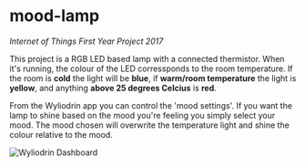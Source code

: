 # mood-lamp
_Internet of Things First Year Project 2017_

This project is a RGB LED based lamp with a connected thermistor. When it's running, the colour of the LED  corressponds to the room temperature. If the room is **cold** the light will be **blue**, if **warm/room temperature** the light is **yellow**, and anything **above 25 degrees Celcius** is **red**. 

From the Wyliodrin app you can control the 'mood settings'. If you want the lamp to shine based on the mood you're feeling you simply select your mood. The mood chosen will overwrite the temperature light and shine the colour relative to the mood.

![Wyliodrin Dashboard](https://cloud.githubusercontent.com/assets/23510912/25627257/e40f8632-2f59-11e7-8ba4-8216b06d7aca.PNG)
